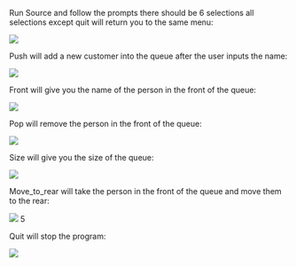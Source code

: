 Run Source and follow the prompts there should be 6 selections all selections except quit will return you to the same menu:

![](RackMultipart20221206-1-8dpil1_html_be83b35857b4f1e2.png)

Push will add a new customer into the queue after the user inputs the name:

![](RackMultipart20221206-1-8dpil1_html_69ef016b20ececec.png)

Front will give you the name of the person in the front of the queue:

![](RackMultipart20221206-1-8dpil1_html_fcb2c361f0bf3f45.png)

Pop will remove the person in the front of the queue:

![](RackMultipart20221206-1-8dpil1_html_dc2c19f201004c71.png)

Size will give you the size of the queue:

![](RackMultipart20221206-1-8dpil1_html_acdfa12f60b67cdf.png)

Move\_to\_rear will take the person in the front of the queue and move them to the rear:

![](RackMultipart20221206-1-8dpil1_html_54473e11ed8be6d8.png) 5

Quit will stop the program:

![](RackMultipart20221206-1-8dpil1_html_e7ec311d0e24a262.png)
